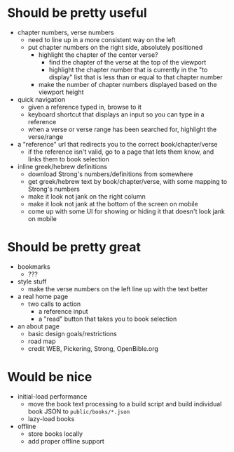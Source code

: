 # Should be pretty useful

- chapter numbers, verse numbers
	- need to line up in a more consistent way on the left
	- put chapter numbers on the right side, absolutely positioned
		- highlight the chapter of the center verse?
			- find the chapter of the verse at the top of the viewport
			- highlight the chapter number that is currently in the "to display" list that is less than or equal to that chapter number
		- make the number of chapter numbers displayed based on the viewport height
- quick navigation
	- given a reference typed in, browse to it
	- keyboard shortcut that displays an input so you can type in a reference
	- when a verse or verse range has been searched for, highlight the verse/range
- a "reference" url that redirects you to the correct book/chapter/verse
	- if the reference isn't valid, go to a page that lets them know, and links them to book selection
- inline greek/hebrew definitions
	- download Strong's numbers/definitions from somewhere
	- get greek/hebrew text by book/chapter/verse, with some mapping to Strong's numbers
	- make it look not jank on the right column
	- make it look not jank at the bottom of the screen on mobile
	- come up with some UI for showing or hiding it that doesn't look jank on mobile

# Should be pretty great

- bookmarks
	- ???
- style stuff
	- make the verse numbers on the left line up with the text better
- a real home page
	- two calls to action
		- a reference input
		- a "read" button that takes you to book selection
- an about page
	- basic design goals/restrictions
	- road map
	- credit WEB, Pickering, Strong, OpenBible.org

# Would be nice

- initial-load performance
	- move the book text processing to a build script and build individual book JSON to `public/books/*.json`
	- lazy-load books
- offline
	- store books locally
	- add proper offline support

